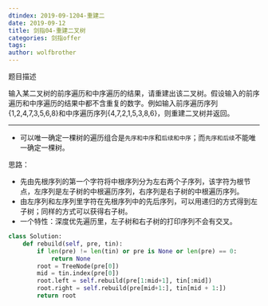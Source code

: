 ```yaml
---
dtindex: 2019-09-1204-重建二
date: 2019-09-12
title: 剑指04-重建二叉树
categories: 剑指offer
tags:  
author: wolfbrother  
---
```



题目描述

输入某二叉树的前序遍历和中序遍历的结果，请重建出该二叉树。假设输入的前序遍历和中序遍历的结果中都不含重复的数字。例如输入前序遍历序列{1,2,4,7,3,5,6,8}和中序遍历序列{4,7,2,1,5,3,8,6}，则重建二叉树并返回。



--------------------------------

+ 可以唯一确定一棵树的遍历组合是`先序和中序`和`后续和中序`；而`先序和后续`不能唯一确定一棵树。

思路：

+ 先由先根序列的第一个字符将中根序列分为左右两个子序列，该字符为根节点，左序列是左子树的中根遍历序列，右序列是右子树的中根遍历序列。
+ 由左序列和左序列里字符在先根序列中的先后序列，可以用递归的方式得到左子树；同样的方式可以获得右子树。
+ 一个特性：深度优先遍历里，左子树和右子树的打印序列不会有交叉。

```python
class Solution:
    def rebuild(self, pre, tin):
        if len(pre) != len(tin) or pre is None or len(pre) == 0:
            return None
        root = TreeNode(pre[0])
        mid = tin.index(pre[0])
        root.left = self.rebuild(pre[1:mid+1], tin[:mid])
        root.right = self.rebuild(pre[mid+1:], tin[mid + 1:])
        return root
```

